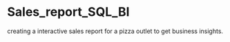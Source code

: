 # Sales_report_SQL_BI
creating a interactive sales report for a pizza outlet to get business insights.
